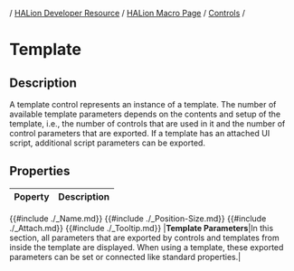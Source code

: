 / [HALion Developer Resource](../../HALion-Developer-Resource.md) / [HALion Macro Page](./HALion-Macro-Page.md) / [Controls](./Controls.md) /

# Template

## Description

A template control represents an instance of a template. The number of available template parameters depends on the contents and setup of the template, i.e., the number of controls that are used in it and the number of control parameters that are exported. If a template has an attached UI script, additional script parameters can be exported.

## Properties

|Poperty|Description|
|:-|:-|
{{#include ./_Name.md}}
{{#include ./_Position-Size.md}}
{{#include ./_Attach.md}}
{{#include ./_Tooltip.md}}
|**Template Parameters**|In this section, all parameters that are exported by controls and templates from inside the template are displayed. When using a template, these exported parameters can be set or connected like standard properties.|
